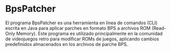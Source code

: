 # BpsPatcher
El programa BpsPatcher es una herramienta en línea de comandos (CLI) escrita en Java para aplicar parches en formato BPS a archivos ROM (Read-Only Memory). Este programa es utilizado principalmente en la comunidad de videojuegos retro para modificar ROMs de juegos, aplicando cambios predefinidos almacenados en los archivos de parche BPS.
